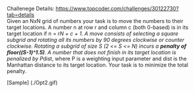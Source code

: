 Challenege Details: https://www.topcoder.com/challenges/30122730?tab=details  
Given an NxN grid of numbers your task is to move the numbers to their target locations. A number n at row r and column c (both 0-based) is in its target location if n = r*N + c + 1. A move consists of selecting a square subgrid and rotating all its numbers by 90 degrees clockwise or counter clockwise. Rotating a subgrid of size S (2 <= S <= N) incurs a **penalty of floor((S-1)^1.5)**. A number that does not finish in its target location is penalized by P*dist, where P is a weighting input parameter and dist is the Manhattan distance to its target location. Your task is to minimize the total penalty.

[Sample] (./Opt2.gif)  
